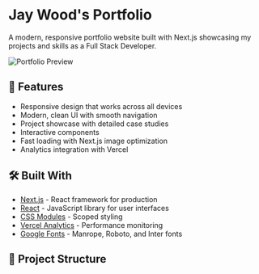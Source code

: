 # Jay Wood's Portfolio

A modern, responsive portfolio website built with Next.js showcasing my projects and skills as a Full Stack Developer.

![Portfolio Preview](/public/homeScreenShotForReadMe.jpg)

## 🚀 Features

- Responsive design that works across all devices
- Modern, clean UI with smooth navigation
- Project showcase with detailed case studies
- Interactive components
- Fast loading with Next.js image optimization
- Analytics integration with Vercel

## 🛠️ Built With

- [Next.js](https://nextjs.org/) - React framework for production
- [React](https://reactjs.org/) - JavaScript library for user interfaces
- [CSS Modules](https://github.com/css-modules/css-modules) - Scoped styling
- [Vercel Analytics](https://vercel.com/analytics) - Performance monitoring
- [Google Fonts](https://fonts.google.com/) - Manrope, Roboto, and Inter fonts

## 📂 Project Structure

